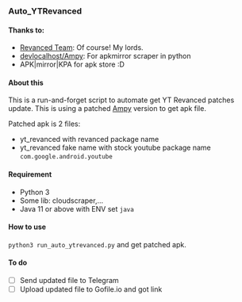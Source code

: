 ### Auto_YTRevanced

#### Thanks to:

- [Revanced Team](https://github.com/ReVanced): Of course! My lords.
- [devlocalhost/Ampy](https://github.com/devlocalhost/ampy): For apkmirror scraper in python
- APK|mirror|KPA for apk store :D

#### About this

This is a run-and-forget script to automate get YT Revanced patches update. This is using a patched [Ampy](https://github.com/devlocalhost/ampy) version to get apk file. 

Patched apk is 2 files:

- yt_revanced with revanced package name
- yt_revanced fake name with stock youtube package name `com.google.android.youtube`

#### Requirement

- Python 3
- Some lib: cloudscraper,...
- Java 11 or above with ENV set `java`

#### How to use

`python3 run_auto_ytrevanced.py` and get patched apk.

#### To do

- [ ] Send updated file to Telegram
- [ ] Upload updated file to Gofile.io and got link
